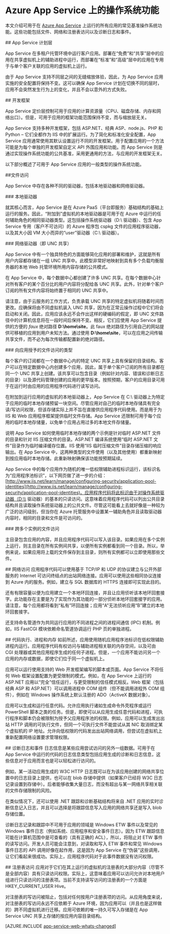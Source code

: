 <properties 
	pageTitle="Azure App Service 上的操作系统功能" 
	description="了解 Azure App Service 上可供 Web 应用、移动应用后端和 API 应用使用的 OS 功能" 
	services="app-service" 
	documentationCenter="" 
	authors="cephalin" 
	manager="wpickett" 
	editor="mollybos"/>

<tags 
	ms.service="app-service" 
	ms.workload="web" 
	ms.tgt_pltfrm="na" 
	ms.devlang="na" 
	ms.topic="article" 
	ms.date="07/01/2016" 
	wacn.date="09/26/2016" 
	ms.author="cephalin"/>

# Azure App Service 上的操作系统功能 #

本文介绍可用于在 [Azure App Service](/documentation/services/web-sites/) 上运行的所有应用的常见基准操作系统功能。这些功能包括文件、网络和注册表访问以及诊断日志和事件。

##<a id="tiers"></a> App Service 计划层

App Service 在多租户托管环境中运行客户应用。部署在“免费”和“共享”层中的应用在共享虚拟机上的辅助进程中运行，而部署在“标准”和“高级”层中的应用在专用于与单个客户关联的应用的虚拟机上运行。

由于 App Service 支持不同层之间的无缝缩放体验，因此，为 App Service 应用实施的安全配置将保持不变。这可以确保 App Service 计划在切换不同的层时，应用不会突然发生行为上的变化，并且不会以意外的方式失败。

##<a id="developmentframeworks"></a> 开发框架

App Service 定价层控制可用于应用的计算资源量（CPU、磁盘存储、内存和网络出口）。但是，可用于应用的框架功能范围保持不变，而与缩放层无关。

App Service 支持多种开发框架，包括 ASP.NET、经典 ASP、node.js、PHP 和 Python – 它们全都作为 IIS 中的扩展运行。为了简化和标准化安全配置，App Service 应用通常使用其默认设置运行不同的开发框架。用于配置应用的一个方法可能是为每个单独的开发框架自定义 API 外围应用和功能。而 App Service 则是通过实现操作系统功能的公共基准，采用更通用的方法，与应用的开发框架无关。

以下部分概述了可用于 App Service 应用的一般类型的操作系统功能。

##<a id="FileAccess"></a>文件访问

App Service 中存在各种不同的驱动器，包括本地驱动器和网络驱动器。

###<a id="LocalDrives"></a> 本地驱动器

就其核心而言，App Service 是在 Azure PaaS（平台即服务）基础结构的基础上运行的服务。因此，“附加到”虚拟机的本地驱动器是可用于在 Azure 中运行的任何辅助角色的相同驱动器类型。这包括操作系统驱动器（D:\\ 驱动器）、包含 App Service 专用（客户不可访问）的 Azure 程序包 cspkg 文件的应用程序驱动器，以及其大小因 VM 大小而异的“user”驱动器（C:\\ 驱动器）。

###<a id="NetworkDrives"></a> 网络驱动器（即 UNC 共享）

App Service 中有一个独具特色的方面能够简化应用的部署和维护，这就是所有用户内容都存储在一组 UNC 共享中。此模型非常好地映射到具有多个负载均衡服务器的本地 Web 托管环境所用内容存储的公共模式。

在 App Service 中，每个数据中心都创建了许多 UNC 共享。在每个数据中心针对所有客户的某个百分比的用户内容将分配给各 UNC 共享。此外，针对单个客户订阅的所有文件内容将始终置于相同的 UNC 共享中。

请注意，由于云服务的工作方式，负责承载 UNC 共享的特定虚拟机将随着时间而更改。应确保将由不同虚拟机装入 UNC 共享，因为在正常云操作过程中它们将会启动和关闭。因此，应用应该永远不会作出这样的硬编码的假定，即 UNC 文件路径中的计算机信息将在一段时间后保持不变。相反，它们应使用 App Service 提供的方便的 *faux* 绝对路径 **D:\\home\\site**。此 faux 绝对路径为引用自己的网站提供可移植的应用到用户未知方法。通过使用 **D:\\home\\site**，可以在应用之间传输共享文件，而不必为每次传输都配置新的绝对路径。

###<a id="TypesOfFileAccess"></a> 向应用授予的文件访问的类型

每个客户的订阅都在一个数据中心内的特定 UNC 共享上具有保留的目录结构。客户可以在特定数据中心内创建多个应用，因此，属于单个客户订阅的所有目录都在同一个 UNC 共享上创建。该共享可以包含目录（例如针对内容、错误和诊断日志的目录）以及源代码管理创建的应用的更早版本。按照预期，客户的应用目录可用于在运行时由应用的应用程序代码进行读写访问。

在附加到运行应用的虚拟机的本地驱动器上，App Service 在 C:\\ 驱动器上为特定于应用的临时本地存储预留一块空间。尽管应用对自己的临时本地存储具有完全读/写访问权限，但该存储实际上并不旨在直接供应用程序代码使用。而是用于为 IIS 和 Web 应用程序框架提供临时文件存储。App Service 还限制可用于每个应用的临时本地存储量，以免单个应用占用过多的本地文件存储量。

说明 App Service 如何使用临时本地存储的两个示例是针对临时 ASP.NET 文件的目录和针对 IIS 压缩文件的目录。ASP.NET 编译系统使用“临时 ASP.NET 文件”目录作为临时编译缓存位置。IIS 使用“IIS 临时压缩文件”目录存储压缩的响应输出。在 App Service 中，这两种类型的文件使用（以及其他使用）都重新映射到按应用临时本地存储。此重新映射确保该功能按预期延续。

App Service 中的每个应用作为随机的唯一低权限辅助进程标识运行，该标识名为“应用程序池标识”，以下网页做了进一步的介绍：[http://www.iis.net/learn/manage/configuring-security/application-pool-identities](http://www.iis.net/learn/manage/configuring-security/application-pool-identities)。应用程序代码将此标识由于对操作系统驱动器（D:\\ 驱动器）的基本的只读访问。这意味着应用程序代码可以列出公共目录结构并且读取操作系统驱动器上的公共文件。尽管这可能看上去就好像是一种较为广泛的访问级别，但当你在 Azure 托管服务中设置某一辅助角色并且读取驱动器内容时，相同的目录和文件是可访问的。

###<a name="multipleinstances"></a> 跨多个实例的文件访问

主目录包含应用的内容，并且应用程序代码可以写入该目录。如果应用在多个实例上运行，则主目录在所有实例间共享，以便所有实例都看到同一个目录。所以，举例来说，如果应用将上载的文件保存到主目录，则所有实例都可以立即使用那些文件。

##<a id="NetworkAccess"></a> 网络访问
应用程序代码可以使用基于 TCP/IP 和 UDP 的协议建立与公开外部服务的 Internet 可访问终结点的出站网络连接。应用可以使用这些相同协议连接到 Azure 内的服务。例如，建立与 SQL 数据库的 HTTPS 连接即可实现此目的。

还有有限容量以便为应用建立一个本地环回连接，并且让应用侦听该本地环回套接字。此功能存在主要是为了实现作为其功能的一部分侦听本地环回套接字的应用。请注意，每个应用都将看到“私有”环回连接；应用“A”无法侦听应用“B”建立的本地环回套接字。

还支持命名管道作为共同运行应用的不同进程之间的进程间通信 (IPC) 机制。例如，IIS FastCGI 模块依赖命名管道协调运行 PHP 页的单独进程。

##<a id="Code"></a> 代码执行、进程和内存
如前所述，应用使用随机应用程序池标识在低权限辅助进程内运行。应用程序代码有权访问与辅助进程相关联的内存空间，以及可由 CGI 处理器或其他应用程序生成的任何子进程。但是，一个应用不能访问另一个应用的内存或数据，即使它们位于同一个虚拟机上。

应用可以运行使用支持的 Web 开发框架编写的脚本或页面。App Service 不将任何 Web 框架设置配置为更受限制的模式。例如，在 App Service 上运行的 ASP.NET 应用以“完全”信任运行，与更受限制的信任模式相反。Web 框架（包括经典 ASP 和 ASP.NET）可以调用进程中 COM 组件（但不能调用进程外 COM 组件），例如在 Windows 操作系统上默认注册的 ADO（ActiveX 数据对象）。

应用可以生成和运行任意代码。允许应用执行诸如生成命令外壳程序或运行 PowerShell 脚本之类的任务。但是，即使可以从应用生成任意代码和进程，可执行程序和脚本仍会被限制为授予父应用程序池的权限。例如，应用可以生成发出出站 HTTP 调用的可执行文件，但同一个可执行文件不能尝试从其 NIC 取消绑定某个虚拟机的 IP 地址。允许向低权限的代码发出出站网络调用，但尝试在虚拟机上重新配置网络设置要求管理权限。

##<a id="Diagnostics"></a> 诊断日志和事件
日志信息是某些应用尝试访问的另外一组数据。可用于在 App Service 中运行的代码的日志信息类型包括应用生成的诊断和日志信息，这些信息对于应用而言也是可以轻松进行访问的。

例如，某一活动应用生成的 W3C HTTP 日志既可以在为该应用创建的网络共享位置中的日志目录上提供，也可以在 blob 存储中提供（如果客户已经将 W3C 日志记录设置到存储中）。后者能够收集大量日志，而没有超出与某一网络共享相关联的文件存储限制的风险。

在类似情况下，还可以使用 .NET 跟踪和诊断基础结构将来自 .NET 应用的实时诊断信息记入日志，并且可以选择是将跟踪信息写入应用的网络共享还是写入 blob 存储位置。

诊断日志记录和跟踪中不可用于应用的领域是 Windows ETW 事件以及常见的 Windows 事件日志（例如系统、应用程序和安全事件日志）。因为 ETW 跟踪信息可能在计算机范围中是可查看的（具有正确的 ACL），所以，将阻止对 ETW 事件的读写访问。开发人员可能会注意到，对读取和写入 ETW 事件和常见 Windows 事件日志的 API 调用好像在起作用，这是因为 App Service 在“伪装”这些调用，让它们看起来很成功。实际上，应用程序代码对于此事件数据没有访问权限。

##<a id="RegistryAccess"></a> 注册表访问
应用对于它们在其上运行的虚拟机的注册表的大部分内容（尽管不是全部内容）具有只读访问权限。实际上，这意味着应用可以访问允许对本地用户组进行只读访问的注册表项。当前不支持读写访问的注册表的一个方面是 HKEY\_CURRENT\_USER Hive。

对注册表的写访问被阻止，包括对任何按用户注册表项的访问。从应用角度来说，对注册表的写访问永远不应依赖于 Azure 环境，因为应用可以（并且也是这样做的）跨不同虚拟机进行迁移。应用可依赖的唯一持久可写入存储是在 App Service UNC 共享上存储的按应用内容目录结构。

[AZURE.INCLUDE [app-service-web-whats-changed](../../includes/app-service-web-whats-changed.md)]
 

<!---HONumber=Mooncake_0215_2016-->